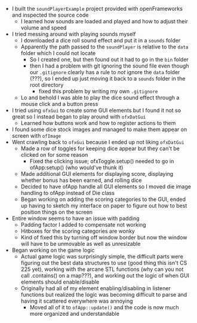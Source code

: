 * I built the `soundPlayerExample` project provided with openFrameworks and inspected the source code
    * I learned how sounds are loaded and played and how to adjust their volume and speed
* I tried messing around with playing sounds myself
    * I downloaded a dice roll sound effect and put it in a `sounds` folder
    * Apparently the path passed to the `soundPlayer` is relative to the `data` folder which I could not locate
        * So I created one, but then found out it had to go in the `bin` folder
        * then I had a problem with git ignoring the sound file even though our `.gitignore` clearly has a rule to _not_ ignore the `data` folder (???), so I ended up just moving it back to a `sounds` folder in the root directory
            * fixed this problem by writing my own `.gitignore`
    * Lo and behold I was able to play the dice sound effect through a mouse click and a button press
* I tried using `ofxGui` to create some GUI elements but I found it not so great so I instead began to play around with `ofxDatGui`
    * Learned how buttons work and how to register actions to them
* I found some dice stock images and managed to make them appear on screen with `ofImage`
* Went crawling back to `ofxGui` because I ended up not liking `ofxDatGui`
    * Made a row of toggles for keeping dice appear but they can't be clicked on for some reason
        * Fixed the clicking issue; ofxToggle.setup() needed to go in ofApp:setup() (who would've thunk it)
    * Made additional GUI elements for displaying score, displaying whether bonus has been earned, and rolling dice
    * Decided to have ofApp handle all GUI elements so I moved die image handling to ofApp instead of Die class
    * Began working on adding the scoring categories to the GUI, ended up having to sketch my interface on paper to figure out how to best position things on the screen
* Entire window seems to have an issue with padding
    * Padding factor I added to compensate not working
    * Hitboxes for the scoring categories are wonky
    * Kind of fixed this by turning off window border but now the window will have to be unmovable as well as unresizable
* Began working on the game logic
    * Actual game logic was surprisingly simple, the difficult parts were figuring out the best data structures to use (good thing this isn't CS 225 yet), working with the arcane STL functions (why can you not call .contains() on a map???), and working out the logic of when GUI elements should enable/disable
    * Originally had all of my element enabling/disabling in listener functions but realized the logic was becoming difficult to parse and having it scattered everywhere was annoying
        * Moved all of it to `ofApp::update()` and the code is now much more organized and understandable